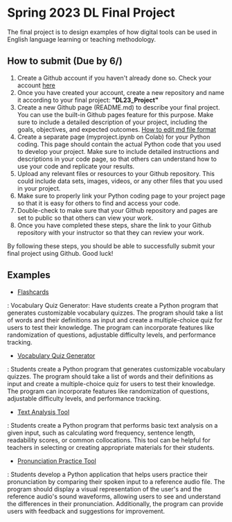 # Spring 2023 DL Final Project

The final project is to design examples of how digital tools can be used in English language learning or teaching methodology.

## How to submit (Due by 6/)

1. Create a Github account if you haven't already done so. Check your account [here](https://docs.google.com/spreadsheets/d/17SX51lCqOdtvC7cAGoX5tP9fKwVdGY5sRzMg2pXh9uk/edit#gid=0)
2. Once you have created your account, create a new repository and name it according to your final project: **"DL23_Project"**
3. Create a new Github page (README.md) to describe your final project. You can use the built-in Github pages feature for this purpose. Make sure to include a detailed description of your project, including the goals, objectives, and expected outcomes. [How to edit md file format](https://docs.github.com/en/get-started/writing-on-github/getting-started-with-writing-and-formatting-on-github/quickstart-for-writing-on-github)
4. Create a separate page (myproject.ipynb on Colab) for your Python coding. This page should contain the actual Python code that you used to develop your project. Make sure to include detailed instructions and descriptions in your code page, so that others can understand how to use your code and replicate your results.
5. Upload any relevant files or resources to your Github repository. This could include data sets, images, videos, or any other files that you used in your project.
6. Make sure to properly link your Python coding page to your project page so that it is easy for others to find and access your code.
7. Double-check to make sure that your Github repository and pages are set to public so that others can view your work.
8. Once you have completed these steps, share the link to your Github repository with your instructor so that they can review your work.

By following these steps, you should be able to successfully submit your final project using Github. Good luck!

## Examples
+ [Flashcards](https://github.com/MK316/Spring2023/blob/main/DL/DLProject/01_flashcards.ipynb)

: Vocabulary Quiz Generator: Have students create a Python program that generates customizable vocabulary quizzes. The program should take a list of words and their definitions as input and create a multiple-choice quiz for users to test their knowledge. The program can incorporate features like randomization of questions, adjustable difficulty levels, and performance tracking.

+ [Vocabulary Quiz Generator](https://github.com/MK316/Spring2023/blob/main/DL/DLProject/2_VocabularyQuiz.ipynb)

: Students create a Python program that generates customizable vocabulary quizzes. The program should take a list of words and their definitions as input and create a multiple-choice quiz for users to test their knowledge. The program can incorporate features like randomization of questions, adjustable difficulty levels, and performance tracking.

+ [Text Analysis Tool]()

: Students create a Python program that performs basic text analysis on a given input, such as calculating word frequency, sentence length, readability scores, or common collocations. This tool can be helpful for teachers in selecting or creating appropriate materials for their students.

+ [Pronunciation Practice Tool]()

: Students develop a Python application that helps users practice their pronunciation by comparing their spoken input to a reference audio file. The program should display a visual representation of the user's and the reference audio's sound waveforms, allowing users to see and understand the differences in their pronunciation. Additionally, the program can provide users with feedback and suggestions for improvement.
